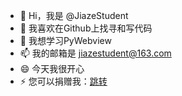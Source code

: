 - 👋 Hi，我是 @JiazeStudent
- 👀 我喜欢在Github上找寻和写代码
- 🌱 我想学习PyWebview
- 📫 我的邮箱是 jiazestudent@163.com
- 😄 今天我很开心
- ⚡ 您可以捐赠我：[跳转](https://mbd.pub/o/bread/aJWVlZ9w)

<!---
JiazeStudent/JiazeStudent is a ✨ special ✨ repository because its `README.md` (this file) appears on your GitHub profile.
You can click the Preview link to take a look at your changes.
--->
